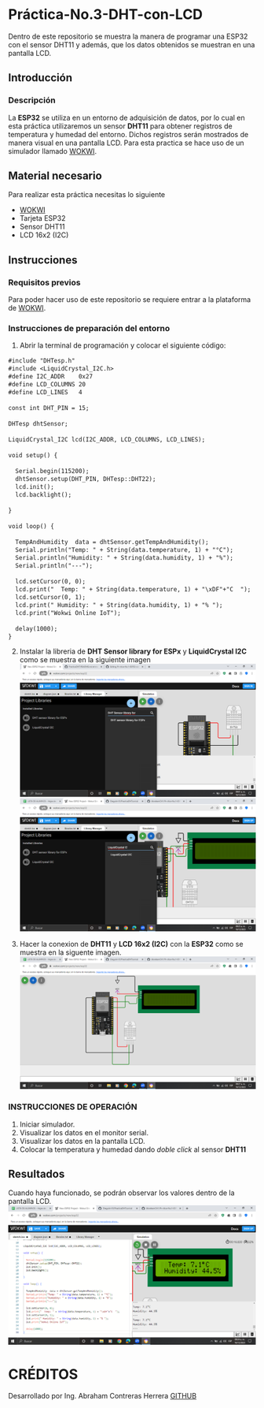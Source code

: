 # Práctica-No.3-DHT-con-LCD
Dentro de este repositorio se muestra la manera de programar una ESP32 con el sensor DHT11 y además, que los datos obtenidos se muestran en una pantalla LCD.
## Introducción
### Descripción
La **ESP32** se utiliza en un entorno de adquisición de datos, por lo cual en esta práctica utilizaremos un sensor **DHT11** para obtener registros de temperatura y humedad del entorno. Dichos registros serán mostrados de manera visual en una pantalla LCD. Para esta practica se hace uso de un simulador llamado [WOKWI](https://wokwi.com/projects/new/esp32).
## Material necesario
Para realizar esta práctica necesitas lo siguiente

- [WOKWI](https://wokwi.com/projects/new/esp32)
- Tarjeta ESP32
- Sensor DHT11
- LCD 16x2 (I2C)
## Instrucciones
### Requisitos previos
Para poder hacer uso de este repositorio se requiere entrar a la plataforma de [WOKWI](https://wokwi.com/projects/new/esp32).
### Instrucciones de preparación del entorno
1. Abrir la terminal de programación y colocar el siguiente código:

```
#include "DHTesp.h"
#include <LiquidCrystal_I2C.h>
#define I2C_ADDR    0x27
#define LCD_COLUMNS 20
#define LCD_LINES   4

const int DHT_PIN = 15;

DHTesp dhtSensor;

LiquidCrystal_I2C lcd(I2C_ADDR, LCD_COLUMNS, LCD_LINES);

void setup() {

  Serial.begin(115200);
  dhtSensor.setup(DHT_PIN, DHTesp::DHT22);
  lcd.init();
  lcd.backlight();

}

void loop() {

  TempAndHumidity  data = dhtSensor.getTempAndHumidity();
  Serial.println("Temp: " + String(data.temperature, 1) + "°C");
  Serial.println("Humidity: " + String(data.humidity, 1) + "%");
  Serial.println("---");
  
  lcd.setCursor(0, 0);
  lcd.print("  Temp: " + String(data.temperature, 1) + "\xDF"+"C  ");
  lcd.setCursor(0, 1);
  lcd.print(" Humidity: " + String(data.humidity, 1) + "% ");
  lcd.print("Wokwi Online IoT");

  delay(1000);
}

```
2. Instalar la libreria de **DHT Sensor library for ESPx** y **LiquidCrystal I2C** como se muestra en la siguiente imagen
![](https://github.com/AbrahamCH1/Practica-No.3-DHT-con-LCD/blob/main/Captura%20de%20pantalla%20(290).png?raw=true)
![](https://github.com/AbrahamCH1/Practica-No.3-DHT-con-LCD/blob/main/Captura%20de%20pantalla%20(296).png?raw=true)

3. Hacer la conexion de **DHT11** y **LCD 16x2 (I2C)** con la **ESP32** como se muestra en la siguente imagen.
![](https://github.com/AbrahamCH1/Practica-No.3-DHT-con-LCD/blob/main/Captura%20de%20pantalla%20(297).png?raw=true)

### INSTRUCCIONES DE OPERACIÓN
1. Iniciar simulador.
2. Visualizar los datos en el monitor serial.
3. Visualizar los datos en la pantalla LCD.
4. Colocar la temperatura y humedad dando *doble click* al sensor **DHT11** 
## Resultados
Cuando haya funcionado, se podrán observar los valores dentro de la pantalla LCD.
![](https://github.com/AbrahamCH1/Practica-No.3-DHT-con-LCD/blob/main/Captura%20de%20pantalla%20(295).png?raw=true)

# CRÉDITOS
Desarrollado por Ing. Abraham Contreras Herrera
[GITHUB](https://github.com/AbrahamCH1)
